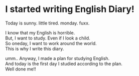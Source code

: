 # I started writing English Diary!

Today is sunny. little tired. monday. fuxx.    
  
I know that my English is horrible.  
But, I want to study. Even if I look a child.  
So oneday, I want to work around the world.  
This is why I write this diary.  
  
umm.. Anyway, I made a plan for studying English.  
And today is the first day I studied according to the plan.  
Well done me!!  